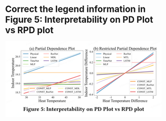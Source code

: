 # Correct the legend information in Figure 5: Interpretability on PD Plot vs RPD plot
![Figure 5: Interpretability on PD Plot vs RPD plot](./plot_kdd/case_study/Figure_5.png)